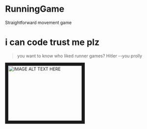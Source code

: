 # RunningGame
Straightforward movement game
# i can code trust me plz
>you want to know who liked runner games? Hitler
--you prolly

<a href="http://www.youtube.com/watch?feature=player_embedded&v=HFJs6FoRdiM
" target="_blank"><img src="http://img.youtube.com/vi/HFJs6FoRdiM/0.jpg" 
alt="IMAGE ALT TEXT HERE" width="240" height="180" border="10" /></a>
